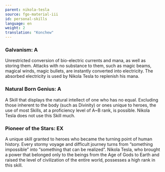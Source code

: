 ```yaml
---
parent: nikola-tesla
source: fgo-material-iii
id: personal-skills
language: en
weight: 2
translation: "Konchew"
---
```


### Galvanism: A

Unrestricted conversion of bio-electric currents and mana, as well as storing them.
Attacks with no substance to them, such as magic beams, magical winds, magic bullets, are instantly converted into electricity. The absorbed electricity is used by Nikola Tesla to replenish his mana.

### Natural Born Genius: A

A Skill that displays the natural intellect of one who has no equal.
Excluding those inherent to the body (such as Divinity) or ones unique to heroes, the use of most Skills, at a proficiency level of A~B rank, is possible.
Nikola Tesla does not use this Skill much.

### Pioneer of the Stars: EX

A unique skill granted to heroes who became the turning point of human history.
Every stormy voyage and difficult journey turns from “something impossible” into “something that can be realized”.
Nikola Tesla, who brought a power that belonged only to the beings from the Age of Gods to Earth and raised the level of civilization of the entire world, possesses a high rank in this skill.
